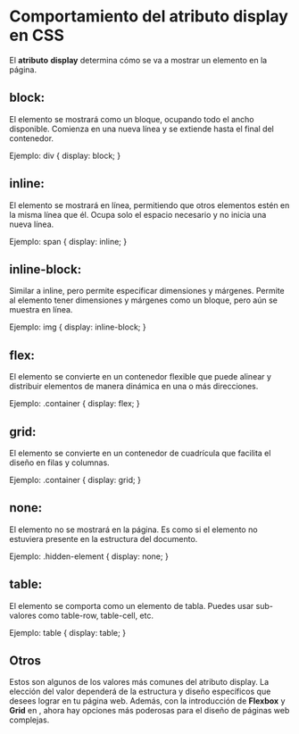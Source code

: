 # Comportamiento del atributo display en CSS
El **atributo** **display** determina cómo se va a mostrar un elemento en la página.

## block:
El elemento se mostrará como un bloque, ocupando todo el ancho disponible.
Comienza en una nueva línea y se extiende hasta el final del contenedor.

Ejemplo:
div {
  display: block;
}

## inline:
El elemento se mostrará en línea, permitiendo que otros elementos estén en la misma línea que él.
Ocupa solo el espacio necesario y no inicia una nueva línea.

Ejemplo:
span {
  display: inline;
}

## inline-block:
Similar a inline, pero permite especificar dimensiones y márgenes.
Permite al elemento tener dimensiones y márgenes como un bloque, pero aún se muestra en línea.

Ejemplo:
img {
  display: inline-block;
}

## flex:
El elemento se convierte en un contenedor flexible que puede alinear y distribuir elementos de manera dinámica en una o más direcciones.

Ejemplo:
.container {
  display: flex;
}

## grid:
El elemento se convierte en un contenedor de cuadrícula que facilita el diseño en filas y columnas.

Ejemplo:
.container {
  display: grid;
}

## none:
El elemento no se mostrará en la página.
Es como si el elemento no estuviera presente en la estructura del documento.

Ejemplo:
.hidden-element {
  display: none;
}

## table:
El elemento se comporta como un elemento de tabla.
Puedes usar sub-valores como table-row, table-cell, etc.

Ejemplo:
table {
  display: table;
}
## Otros
Estos son algunos de los valores más comunes del atributo display. La elección del valor dependerá de la estructura y diseño específicos que desees lograr en tu página web. Además, con la introducción de **Flexbox** y **Grid** en , ahora hay opciones más poderosas para el diseño de páginas web complejas.